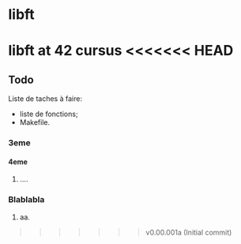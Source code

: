 # libft
libft at 42 cursus
<<<<<<< HEAD
=======

## Todo
Liste de taches à faire:
  * liste de fonctions;
  * Makefile.
 
### 3eme
#### 4eme
  1. ....
 
### Blablabla
  1. aa.
>>>>>>> v0.00.001a (Initial commit)
